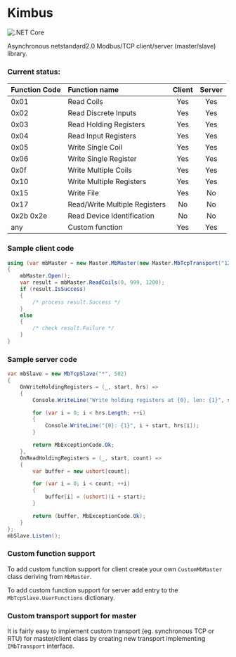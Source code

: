 # Kimbus

![.NET Core](https://github.com/ptasz3k/Kimbus/workflows/.NET%20Core/badge.svg)

Asynchronous netstandard2.0 Modbus/TCP client/server (master/slave) library.

### Current status:

Function Code | Function name                 | Client | Server
:-------------|:----------------------------- |:------:|:----:
0x01          | Read Coils                    | Yes    | Yes
0x02          | Read Discrete Inputs          | Yes    | Yes
0x03          | Read Holding Registers        | Yes    | Yes
0x04          | Read Input Registers          | Yes    | Yes
0x05          | Write Single Coil             | Yes    | Yes
0x06          | Write Single Register         | Yes    | Yes
0x0f          | Write Multiple Coils          | Yes    | Yes
0x10          | Write Multiple Registers      | Yes    | Yes
0x15          | Write File                    | Yes    | No
0x17          | Read/Write Multiple Registers | No     | No    
0x2b 0x2e     | Read Device Identification    | No     | No
any           | Custom function               | Yes    | Yes

### Sample client code

```csharp
using (var mbMaster = new Master.MbMaster(new Master.MbTcpTransport("127.0.0.1", 502)))
{
    mbMaster.Open();
    var result = mbMaster.ReadCoils(0, 999, 1200);
    if (result.IsSuccess)
    {
        /* process result.Success */
    }
    else
    {
        /* check result.Failure */
    }
}
```

### Sample server code

```csharp
var mbSlave = new MbTcpSlave("*", 502)
{
    OnWriteHoldingRegisters = (_, start, hrs) =>
    {
        Console.WriteLine("Write holding registers at {0}, len: {1}", start, hrs.Length);

        for (var i = 0; i < hrs.Length; ++i)
        {
            Console.WriteLine("{0}: {1}", i + start, hrs[i]);
        }

        return MbExceptionCode.Ok;
    },
    OnReadHoldingRegisters = (_, start, count) =>
    {
        var buffer = new ushort[count];

        for (var i = 0; i < count; ++i)
        {
            buffer[i] = (ushort)(i + start);
        }

        return (buffer, MbExceptionCode.Ok);
    }
};
mbSlave.Listen();
```

### Custom function support

To add custom function support for client create your own `CustomMbMaster` class deriving from `MbMaster`.

To add custom function support for server add entry to the `MbTcpSlave.UserFunctions` dictionary.

### Custom transport support for master

It is fairly easy to implement custom transport (eg. synchronous TCP or RTU) for master/client class by creating new transport implementing `IMbTransport` interface.
